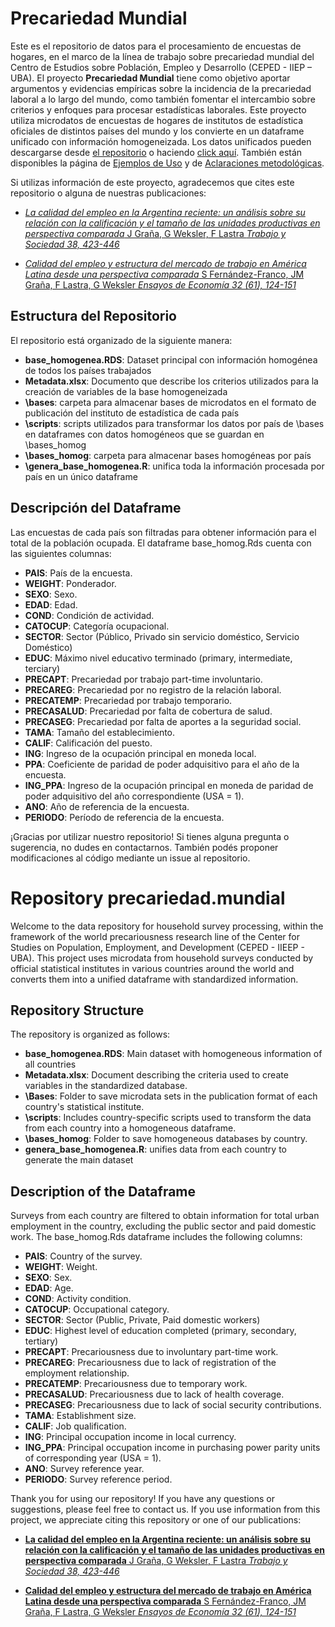 # Precariedad Mundial

Este es el repositorio de datos para el procesamiento de encuestas de hogares, en el marco de la línea de trabajo sobre precariedad mundial del Centro de Estudios sobre Población, Empleo y Desarrollo (CEPED - IIEP – UBA). El proyecto **Precariedad Mundial** tiene como objetivo aportar argumentos y evidencias empíricas sobre la incidencia de la precariedad laboral a lo largo del mundo, como también fomentar el intercambio sobre criterios y enfoques para procesar estadísticas laborales. Este proyecto utiliza microdatos de encuestas de hogares de institutos de estadística oficiales de distintos países del mundo y los convierte en un dataframe unificado con información homogeneizada. Los datos unificados pueden descargarse desde [el repositorio](https://github.com/Guidowe/precariedad.mundial) o haciendo [click aquí](https://github.com/Guidowe/precariedad.mundial/raw/master/base_homogenea.RDS?download=). También están disponibles la página de [Ejemplos de Uso](./docs/ejemplos_de_uso.html) y de [Aclaraciones metodológicas](./docs/aclaraciones_metodologicas.html).

Si utilizas información de este proyecto, agradecemos que cites este repositorio o alguna de nuestras publicaciones:

- [*La calidad del empleo en la Argentina reciente: un análisis sobre su relación con la calificación y el tamaño de las unidades productivas en perspectiva comparada* J Graña, G Weksler, F Lastra *Trabajo y Sociedad 38, 423-446*](https://www.unse.edu.ar/trabajoysociedad/38%20GRANA%20ET%20ALT%20La%20calidad%20del%20empleo%20en%20la%20Argentina.pdf)

- [*Calidad del empleo y estructura del mercado de trabajo en América Latina desde una perspectiva comparada* S Fernández-Franco, JM Graña, F Lastra, G Weksler *Ensayos de Economía 32 (61), 124-151*](https://doi.org/10.15446/ede.v32n61.100343)

## Estructura del Repositorio

El repositorio está organizado de la siguiente manera:

- **base_homogenea.RDS**: Dataset principal con información homogénea de todos los países trabajados
- **Metadata.xlsx**: Documento que describe los criterios utilizados para la creación de variables de la base homogeneizada
- **\bases**: carpeta para almacenar bases de microdatos en el formato de publicación del instituto de estadística de cada país
- **\scripts**: scripts utilizados para transformar los datos por país de \bases en dataframes con datos homogéneos que se guardan en \bases_homog
- **\bases_homog**: carpeta para almacenar bases homogéneas por país
- **\genera_base_homogenea.R**: unifica toda la información procesada por país en un único dataframe

## Descripción del Dataframe

Las encuestas de cada país son filtradas para obtener información para el total de la población ocupada. El dataframe base_homog.Rds cuenta con las siguientes columnas:

- **PAIS**: País de la encuesta.
- **WEIGHT**: Ponderador.
- **SEXO**: Sexo.
- **EDAD**: Edad.
- **COND**: Condición de actividad.
- **CATOCUP**: Categoría ocupacional.
- **SECTOR**: Sector (Público, Privado sin servicio doméstico, Servicio Doméstico)
- **EDUC**: Máximo nivel educativo terminado (primary, intermediate, terciary)
- **PRECAPT**: Precariedad por trabajo part-time involuntario.
- **PRECAREG**: Precariedad por no registro de la relación laboral.
- **PRECATEMP**: Precariedad por trabajo temporario.
- **PRECASALUD**: Precariedad por falta de cobertura de salud.
- **PRECASEG**: Precariedad por falta de aportes a la seguridad social.
- **TAMA**: Tamaño del establecimiento.
- **CALIF**: Calificación del puesto.
- **ING**: Ingreso de la ocupación principal en moneda local.
- **PPA**: Coeficiente de paridad de poder adquisitivo para el año de la encuesta.
- **ING_PPA**: Ingreso de la ocupación principal en moneda de paridad de poder adquisitivo del año correspondiente (USA = 1).
- **ANO**: Año de referencia de la encuesta.
- **PERIODO**: Período de referencia de la encuesta.

¡Gracias por utilizar nuestro repositorio! Si tienes alguna pregunta o sugerencia, no dudes en contactarnos. También podés proponer modificaciones al código mediante un issue al repositorio. 

# Repository precariedad.mundial

Welcome to the data repository for household survey processing, within the framework of the world precariousness research line of the Center for Studies on Population, Employment, and Development (CEPED - IIEEP - UBA). This project uses microdata from household surveys conducted by official statistical institutes in various countries around the world and converts them into a unified dataframe with standardized information.

## Repository Structure

The repository is organized as follows:

- **base_homogenea.RDS**: Main dataset with homogeneous information of all countries 
- **Metadata.xlsx**: Document describing the criteria used to create variables in the standardized database.
- **\Bases**: Folder to save microdata sets in the publication format of each country's statistical institute.
- **\scripts**: Includes country-specific scripts used to transform the data from each country into a homogeneous dataframe.
- **\bases_homog**: Folder to save homogeneous databases by country.
- **genera_base_homogenea.R**: unifies data from each country to generate the main dataset

## Description of the Dataframe

Surveys from each country are filtered to obtain information for total urban employment in the country, excluding the public sector and paid domestic work. The base_homog.Rds dataframe includes the following columns:

- **PAIS**: Country of the survey.
- **WEIGHT**: Weight.
- **SEXO**: Sex.
- **EDAD**: Age.
- **COND**: Activity condition.
- **CATOCUP**: Occupational category.
- **SECTOR**: Sector (Public, Private, Paid domestic workers)
- **EDUC**: Highest level of education completed (primary, secondary, tertiary)
- **PRECAPT**: Precariousness due to involuntary part-time work.
- **PRECAREG**: Precariousness due to lack of registration of the employment relationship.
- **PRECATEMP**: Precariousness due to temporary work.
- **PRECASALUD**: Precariousness due to lack of health coverage.
- **PRECASEG**: Precariousness due to lack of social security contributions.
- **TAMA**: Establishment size.
- **CALIF**: Job qualification.
- **ING**: Principal occupation income in local currency.
- **ING_PPA**: Principal occupation income in purchasing power parity units of corresponding year (USA = 1).
- **ANO**: Survey reference year.
- **PERIODO**: Survey reference period.

Thank you for using our repository! If you have any questions or suggestions, please feel free to contact us. If you use information from this project, we appreciate citing this repository or one of our publications:

- [**La calidad del empleo en la Argentina reciente: un análisis sobre su relación con la calificación y el tamaño de las unidades productivas en perspectiva comparada** J Graña, G Weksler, F Lastra *Trabajo y Sociedad 38, 423-446*](https://www.unse.edu.ar/trabajoysociedad/38%20GRANA%20ET%20ALT%20La%20calidad%20del%20empleo%20en%20la%20Argentina.pdf)

- [**Calidad del empleo y estructura del mercado de trabajo en América Latina desde una perspectiva comparada** S Fernández-Franco, JM Graña, F Lastra, G Weksler *Ensayos de Economía 32 (61), 124-151*](https://doi.org/10.15446/ede.v32n61.100343)

